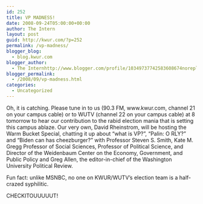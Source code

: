 ```yaml
---
id: 252
title: VP MADNESS!
date: 2008-09-24T05:00:00+00:00
author: The Intern
layout: post
guid: http://kwur.com/?p=252
permalink: /vp-madness/
blogger_blog:
  - blog.kwur.com
blogger_author:
  - The Internhttp://www.blogger.com/profile/10349737742583608674noreply@blogger.com
blogger_permalink:
  - /2008/09/vp-madness.html
categories:
  - Uncategorized
---
```

<div class="pf-content">
  <p>
    Oh, it is catching. Please tune in to us (90.3 FM, www.kwur.com, channel 21 on your campus cable) or to WUTV (channel 22 on your campus cable) at 8 tomorrow to hear our contribution to the rabid election mania that is setting this campus ablaze. Our very own, David Rheinstrom, will be hosting the Warm Bucket Special, chatting it up about “what is VP?”, “Palin: O RLY?” and “Biden can has cheezburger?” with Professor Steven S. Smith, Kate M. Gregg Professor of Social Sciences, Professor of Political Science, and Director of the Weidenbaum Center on the Economy, Government, and Public Policy and Greg Allen, the editor-in-chief of the Washington University Political Review.
  </p>
  
  <p>
    Fun fact: unlike MSNBC, no one on KWUR/WUTV’s election team is a half-crazed syphilitic.
  </p>
  
  <p>
    CHECKITOUUUUUT!
  </p>
</div>